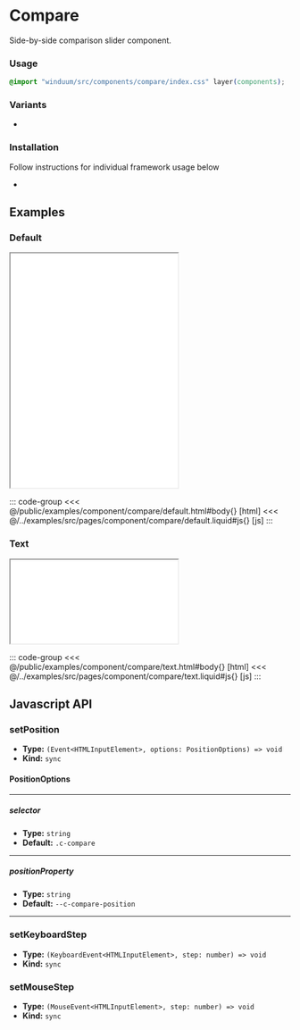 # Compare
Side-by-side comparison slider component.

<ViewSourceGh href="https://github.com/winduum/winduum/blob/main/src/components/compare" />

### Usage

```css
@import "winduum/src/components/compare/index.css" layer(components);
```
### Variants
* <LinkGh name="default" path="components/compare" />

### Installation
Follow instructions for individual framework usage below

* <LinkGh name="winduum" url="https://github.com/winduum/winduum/blob/main/src/components/compare" />

## Examples

### Default

<iframe onload="this.style.visibility = 'visible';" src="/examples/component/compare/default.html" style="height: 420px"></iframe>

::: code-group
<<< @/public/examples/component/compare/default.html#body{} [html]
<<< @/../examples/src/pages/component/compare/default.liquid#js{} [js]
:::

### Text

<iframe onload="this.style.visibility = 'visible';" src="/examples/component/compare/text.html"></iframe>

::: code-group
<<< @/public/examples/component/compare/text.html#body{} [html]
<<< @/../examples/src/pages/component/compare/text.liquid#js{} [js]
:::

## Javascript API

### setPosition

* **Type:** `(Event<HTMLInputElement>, options: PositionOptions) => void`
* **Kind:** `sync`

#### PositionOptions

---

##### selector

* **Type:** `string`
* **Default:** `.c-compare`

---

##### positionProperty

* **Type:** `string`
* **Default:** `--c-compare-position`

---

### setKeyboardStep

* **Type:** `(KeyboardEvent<HTMLInputElement>, step: number) => void`
* **Kind:** `sync`


### setMouseStep

* **Type:** `(MouseEvent<HTMLInputElement>, step: number) => void`
* **Kind:** `sync`

